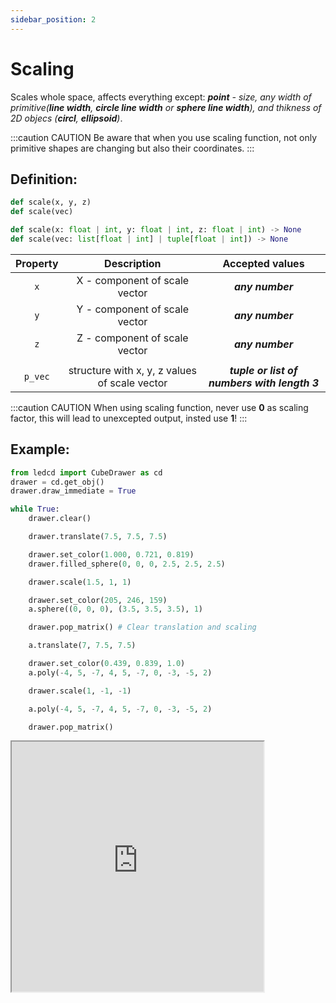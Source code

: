 ```yaml
---
sidebar_position: 2
---
```


# Scaling

Scales whole space, affects everything except: _**point** - size, any width of primitive(**line width**, **circle line width** or **sphere line width**), and thikness of 2D objecs (**circl**, **ellipsoid**)_.

:::caution CAUTION
Be aware that when you use scaling function, not only primitive shapes are changing but also their coordinates.
:::

## Definition:

```python title="Simplified definition"
def scale(x, y, z)
def scale(vec)
```

```python title="Complete definition"
def scale(x: float | int, y: float | int, z: float | int) -> None
def scale(vec: list[float | int] | tuple[float | int]) -> None
```

| Property |                  Description                  |               Accepted values                |
| :------: | :-------------------------------------------: | :------------------------------------------: |
|   `x`    |         X - component of scale vector         |               _**any number**_               |
|   `y`    |         Y - component of scale vector         |               _**any number**_               |
|   `z`    |         Z - component of scale vector         |               _**any number**_               |
|          |                                               |                                              |
| `p_vec`  | structure with x, y, z values of scale vector | _**tuple or list of numbers with length 3**_ |

:::caution CAUTION
When using scaling function, never use **0** as scaling factor, this will lead to unexcepted output, insted use **1**!
:::

## Example:

<div id="code_block_hidden" hidden></div>

```python
from ledcd import CubeDrawer as cd
drawer = cd.get_obj()
drawer.draw_immediate = True

while True:
    drawer.clear()

    drawer.translate(7.5, 7.5, 7.5)

    drawer.set_color(1.000, 0.721, 0.819)
    drawer.filled_sphere(0, 0, 0, 2.5, 2.5, 2.5)

    drawer.scale(1.5, 1, 1)

    drawer.set_color(205, 246, 159)
    a.sphere((0, 0, 0), (3.5, 3.5, 3.5), 1)

    drawer.pop_matrix() # Clear translation and scaling

    a.translate(7, 7.5, 7.5)

    drawer.set_color(0.439, 0.839, 1.0)
    a.poly(-4, 5, -7, 4, 5, -7, 0, -3, -5, 2)

    drawer.scale(1, -1, -1)

    a.poly(-4, 5, -7, 4, 5, -7, 0, -3, -5, 2)

    drawer.pop_matrix()
```

<script>
  let _ = () => {
    (() => {
    document["ind_line_map"] = new Object();

    document.ind_line_map["clear"] = 5;
    document.ind_line_map["trans1"] = 7;
    document.ind_line_map["setc1"] = 9;
    document.ind_line_map["sphere1"] = 10;
    document.ind_line_map["scale1"] = 12;
    document.ind_line_map["setc2"] = 14;
    document.ind_line_map["sphere2"] = 15;
    document.ind_line_map["pop1"] = 17;
    document.ind_line_map["trans2"] = 19;
    document.ind_line_map["setc3"] = 21;
    document.ind_line_map["triangle1"] = 22;
    document.ind_line_map["scale2"] = 24;
    document.ind_line_map["triangle2"] = 26;
    document.ind_line_map["pop2"] = 28;


    window.addEventListener("message", function (e) {
        
        if (e.data == document.cur_state || e.data == null)
            return;
        
        const tmp = document.querySelectorAll("#code_block_hidden ~ div .token-line")[document.ind_line_map[document.cur_state]];
        if (tmp)
        if (tmp.classList.contains("active_code_line"))
            tmp.classList.remove("active_code_line")

        document.cur_state = e.data;
        const tmp1 = document.querySelectorAll("#code_block_hidden ~ div .token-line")[document.ind_line_map[document.cur_state]];
        if (tmp1)
        tmp1.classList.add("active_code_line")
        
    }, false); })()
  }
</script>

<iframe src="https://cube.trycubic.com/examples/scale/index.html" width="80%" height="400" id="translation_example" load="translations_on_load()">
  <p>Your browser does not support iframes.</p>
</iframe>
